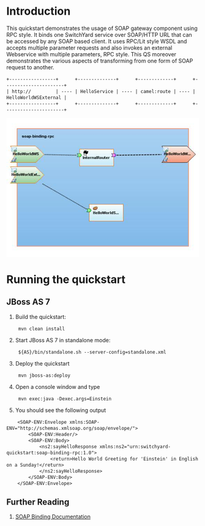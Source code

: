 Introduction
============
This quickstart demonstrates the usage of SOAP gateway component using RPC style. It binds
one SwitchYard service over SOAP/HTTP URL that can be accessed by any SOAP based client.
It uses RPC/Lit style WSDL and accepts multiple parameter requests and also invokes an
external Webservice with multiple parameters, RPC style. This QS moreover demonstrates the
various aspects of transforming from one form of SOAP request to another.

```
+-----------------+      +--------------+      +-------------+      +----------------------+
| http://         | ---- | HelloService | ---- | camel:route | ---- | HelloWorldWSExternal |
+-----------------+      +--------------+      +-------------+      +----------------------+
```

![SOAP Binding RPC/Lit Quickstart](https://github.com/jboss-switchyard/quickstarts/raw/master/soap-binding-rpc/soap-binding-rpc.jpg)

Running the quickstart
======================

JBoss AS 7
----------
1. Build the quickstart:

        mvn clean install

2. Start JBoss AS 7 in standalone mode:

        ${AS}/bin/standalone.sh --server-config=standalone.xml

3. Deploy the quickstart

        mvn jboss-as:deploy

4. Open a console window and type

        mvn exec:java -Dexec.args=Einstein

5. You should see the following output
```
    <SOAP-ENV:Envelope xmlns:SOAP-ENV="http://schemas.xmlsoap.org/soap/envelope/">
        <SOAP-ENV:Header/>
        <SOAP-ENV:Body>
            <ns2:sayHelloResponse xmlns:ns2="urn:switchyard-quickstart:soap-binding-rpc:1.0">
                <return>Hello World Greeting for 'Einstein' in English on a Sunday!</return>
            </ns2:sayHelloResponse>
        </SOAP-ENV:Body>
    </SOAP-ENV:Envelope>
```

## Further Reading

1. [SOAP Binding Documentation](https://docs.jboss.org/author/display/SWITCHYARD/SOAP+Bindings)
